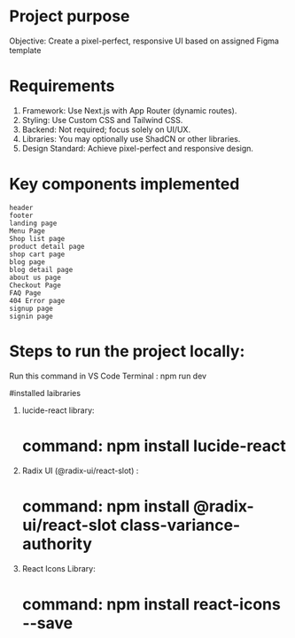 # Project purpose
Objective: Create a pixel-perfect, responsive UI based on assigned Figma 
template

 # Requirements 
1. Framework: Use Next.js with App Router (dynamic routes). 
2. Styling: Use Custom CSS and Tailwind CSS. 
3. Backend: Not required; focus solely on UI/UX. 
4. Libraries: You may optionally use ShadCN or other libraries. 
5. Design Standard: Achieve pixel-perfect and responsive design. 

# Key components implemented
    header
    footer 
    landing page
    Menu Page
    Shop list page
    product detail page
    shop cart page
    blog page
    blog detail page
    about us page
    Checkout Page
    FAQ Page
    404 Error page
    signup page
    signin page
    


# Steps to run the project locally:

Run this command in VS Code Terminal : npm run dev

#installed laibraries

1. lucide-react library: 
    # command: npm install lucide-react

2. Radix UI (@radix-ui/react-slot) :  
    # command: npm install @radix-ui/react-slot class-variance-authority

4. React Icons Library:
    # command: npm install react-icons --save